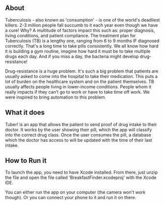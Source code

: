 ## About
Tuberculosis - also known as 'consumption' - is one of the world's deadliest killers. 2-3 million people fall succumb to it each year even though we have a cure! Why? A multitude of factors impact this such as: proper diagnosis, living conditions, and patient compliance. The treatment plan for Tuberculosis (TB) is a lengthy one, ranging from 6 to 9 months IF diagnosed correctly. That's a long time to take pills consistently. We all know how hard it is building a gym routine, imagine how hard it must be to take multiple drugs each day. And if you miss a day, the bacteria might develop drug-resistance!

Drug-resistance is a huge problem. It's such a big problem that patients are usually asked to come into the hospital to take their medication. This puts a lot of burden on the healthcare system and on the patient themselves. TB usually affects people living in lower-income conditions. People whom it really impacts if they can't go to work or have to take time off work. We were inspired to bring automation to this problem.

## What it does

Tuber! is an app that allows the patient to send proof of drug intake to their doctor. It works by the user showing their pill, which the app will classify into the correct drug class. Once the user consumes the pill, a database which the doctor has access to will be updated with the time of their last intake.

## How to Run it
To launch the app, you need to have Xcode installed. From there, just unzip the file and open the file called 'BreakfastFinder.xcodeproj' with the Xcode IDE. 

You can either run the app on your computer (the camera won't work though). Or you can connect your phone to it and run it on there.
